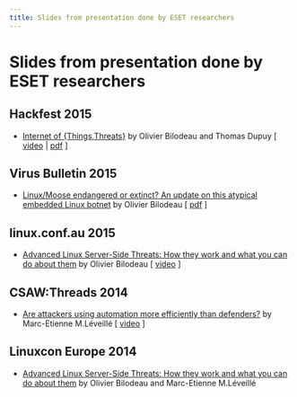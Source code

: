 ```yaml
---
title: Slides from presentation done by ESET researchers
---
```


# Slides from presentation done by ESET researchers

## Hackfest 2015
* [Internet of {Things,Threats}](2015-11-06_hackfest/Internet-of-ThingsThreats.html) by Olivier Bilodeau and Thomas Dupuy [ [video](https://www.youtube.com/watch?v=Xcgz0cBmcng) | [pdf](2015-11-06_hackfest/Internet-of-ThingsThreats.html) ]

## Virus Bulletin 2015
* [Linux/Moose endangered or extinct? An update on this atypical embedded Linux botnet](2015-10-01_virusbulletin/linux-moose-endangered-or-extinct.html) by Olivier Bilodeau [ [pdf](2015-10-01_virusbulletin/linux-moose-endangered-or-extinct.pdf) ]

## linux.conf.au 2015
* [Advanced Linux Server-Side Threats: How they work and what you can do about them](2015-01-16_linux.conf.au/advanced-linux-server-side-threats.html) by Olivier Bilodeau [ [video](https://www.youtube.com/watch?v=L9tjcB_ij-0) ]

## CSAW:Threads 2014
* [Are attackers using automation more efficiently than defenders?](2014-11-14_csaw-threads/are-attackers-using-automation-more-efficiently-than-defenders.html) by Marc-Etienne M.Léveillé [ [video](https://vimeo.com/114523211) ]

## Linuxcon Europe 2014
* [Advanced Linux Server-Side Threats: How they work and what you can do about them](2014-10-15_linuxcon-europe/advanced-linux-server-side-threats.html) by Olivier Bilodeau and Marc-Etienne M.Léveillé
